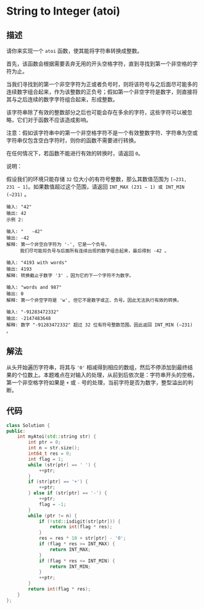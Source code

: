 # String to Integer (atoi)

## 描述

请你来实现一个 `atoi` 函数，使其能将字符串转换成整数。

首先，该函数会根据需要丢弃无用的开头空格字符，直到寻找到第一个非空格的字符为止。

当我们寻找到的第一个非空字符为正或者负号时，则将该符号与之后面尽可能多的连续数字组合起来，作为该整数的正负号；假如第一个非空字符是数字，则直接将其与之后连续的数字字符组合起来，形成整数。

该字符串除了有效的整数部分之后也可能会存在多余的字符，这些字符可以被忽略，它们对于函数不应该造成影响。

注意：假如该字符串中的第一个非空格字符不是一个有效整数字符、字符串为空或字符串仅包含空白字符时，则你的函数不需要进行转换。

在任何情况下，若函数不能进行有效的转换时，请返回 `0`。

说明：

假设我们的环境只能存储 `32` 位大小的有符号整数，那么其数值范围为 `[−231,  231 − 1]`。如果数值超过这个范围，请返回  `INT_MAX (231 − 1) 或 INT_MIN (−231)` 。
```
输入: "42"
输出: 42
示例 2:
```
```
输入: "   -42"
输出: -42
解释: 第一个非空白字符为 '-', 它是一个负号。
     我们尽可能将负号与后面所有连续出现的数字组合起来，最后得到 -42 。
```
```
输入: "4193 with words"
输出: 4193
解释: 转换截止于数字 '3' ，因为它的下一个字符不为数字。
```
```
输入: "words and 987"
输出: 0
解释: 第一个非空字符是 'w', 但它不是数字或正、负号。因此无法执行有效的转换。
```
```
输入: "-91283472332"
输出: -2147483648
解释: 数字 "-91283472332" 超过 32 位有符号整数范围。因此返回 INT_MIN (−231) 。
```

## 解法

从头开始遍历字符串，将其与 `'0'` 相减得到相应的数组，然后不停添加到最终结果的个位数上。本题难点在对输入的处理，从前到后依次是：字符串开头的空格，第一个非空格字符如果是 `+` 或 `-` 号的处理，当前字符是否为数字，整型溢出的判断。

## 代码

```cpp
class Solution {
public:
    int myAtoi(std::string str) {
        int ptr = 0;
        int n = str.size();
        int64_t res = 0;
        int flag = 1;
        while (str[ptr] == ' ') {
            ++ptr;
        }
        if (str[ptr] == '+') {
            ++ptr;
        } else if (str[ptr] == '-') {
            ++ptr;
            flag = -1;
        }
        while (ptr != n) {
            if (!std::isdigit(str[ptr])) {
                return int(flag * res);
            }
            res = res * 10 + str[ptr] - '0';
            if (flag * res >= INT_MAX) {
                return INT_MAX;
            }
            if (flag * res <= INT_MIN) {
                return INT_MIN;
            }
            ++ptr;
        }
        return int(flag * res);
    }
};
```
